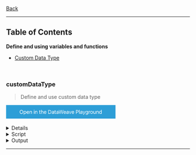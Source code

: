 [Back](../README.md)

<hr>

## Table of Contents

**Define and using variables and functions**
- [Custom Data Type](#customDataType)


&nbsp;

### customDataType

>Define and use custom data type

<a href="https://dataweave.mulesoft.com/learn/playground?projectMethod=GHRepo&repo=Elliot518%2Fdataweave-bible&path=MuleTrain/dataType%2FcustomDataType"><img width="300" src="/images/dwplayground-button.png"><a>

<details>
<summary>Input</summary>

```json
[
    {
      "airline": "United",
      "flightCode": "ER38sd",
      "fromAirportCode": "LAX",
      "toAirportCode": "SFO",
      "departureDate": "May 21, 2016",
      "emptySeats": 0,
      "totalSeats": 200,
      "price": 199,
      "planeType": "Boeing 737"
    },
    {
      "airline": "Delta",
      "flightCode": "ER0945",
      "fromAirportCode": "PDX",
      "toAirportCode": "CLE",
      "departureDate": "June 1, 2016",
      "emptySeats": 24,
      "totalSeats": 350,
      "price": 450,
      "planeType": "Boeing 747"
    }
]
```
</details>

<details>
<summary>Script</summary>

```dataweave
%dw 2.0
output application/dw
type Currency = String {format: '###.00$'}
---
flights: payload map (item, index) -> {
    dest: item.toAirportCode,
    price: item.price as Currency,
    totalSeats: item.totalSeats,
    plane: upper(item.planeType),
    date: item.departureDate as Date {format: "yyyy/MM/dd"}
}
```
</details>

<details>
<summary>Output</summary>

```json

```
</details>

<hr>









